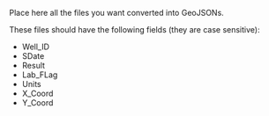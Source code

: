 Place here all the files you want converted into GeoJSONs.

These files should have the following fields (they are case sensitive):

- Well_ID
- SDate
- Result
- Lab_FLag
- Units
- X_Coord
- Y_Coord